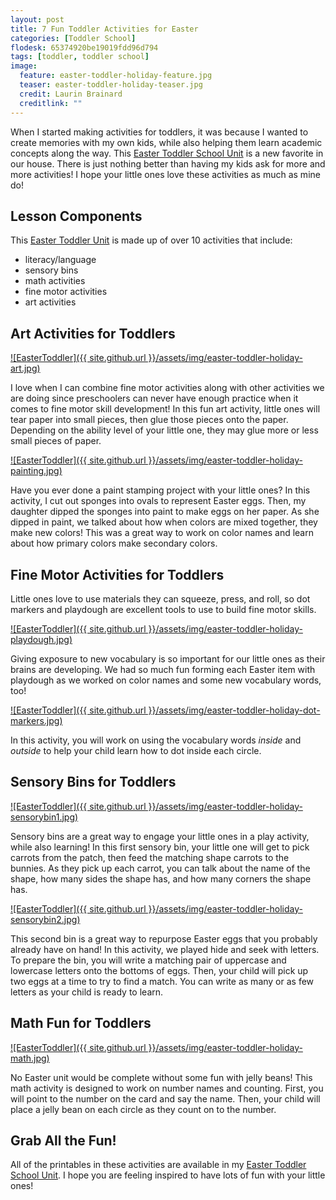 ```yaml
---
layout: post
title: 7 Fun Toddler Activities for Easter
categories: [Toddler School]
flodesk: 65374920be19019fdd96d794
tags: [toddler, toddler school]
image:
  feature: easter-toddler-holiday-feature.jpg
  teaser: easter-toddler-holiday-teaser.jpg
  credit: Laurin Brainard
  creditlink: ""
---
```

When I started making activities for toddlers, it was because I wanted to create memories with my own kids, while also helping them learn academic concepts along the way. This [Easter Toddler School Unit](https://www.teacherspayteachers.com/Product/Easter-Toddler-School-Lesson-Plans-and-Activities-9270574?utm_source=PB%20Blog%2020230412&utm_campaign=Easter%20Toddler%20Unit) is a new favorite in our house. There is just nothing better than having my kids ask for more and more activities! I hope your little ones love these activities as much as mine do!

## Lesson Components 
This [Easter Toddler Unit](https://www.teacherspayteachers.com/Product/Easter-Toddler-School-Lesson-Plans-and-Activities-9270574?utm_source=PB%20Blog%2020230412&utm_campaign=Easter%20Toddler%20Unit) is made up of over 10 activities that include:
- literacy/language 
- sensory bins 
- math activities
- fine motor activities
- art activities

## Art Activities for Toddlers

[![EasterToddler]({{ site.github.url }}/assets/img/easter-toddler-holiday-art.jpg)](https://www.teacherspayteachers.com/Product/Easter-Toddler-School-Lesson-Plans-and-Activities-9270574?utm_source=PB%20Blog%2020230412&utm_campaign=Easter%20Toddler%20Unit)

I love when I can combine fine motor activities along with other activities we are doing since preschoolers can never have enough practice when it comes to fine motor skill development! In this fun art activity, little ones will tear paper into small pieces, then glue those pieces onto the paper. Depending on the ability level of your little one, they may glue more or less small pieces of paper. 

[![EasterToddler]({{ site.github.url }}/assets/img/easter-toddler-holiday-painting.jpg)](https://www.teacherspayteachers.com/Product/Easter-Toddler-School-Lesson-Plans-and-Activities-9270574?utm_source=PB%20Blog%2020230412&utm_campaign=Easter%20Toddler%20Unit)

Have you ever done a paint stamping project with your little ones? In this activity, I cut out sponges into ovals to represent Easter eggs. Then, my daughter dipped the sponges into paint to make eggs on her paper. As she dipped in paint, we talked about how when colors are mixed together, they make new colors! This was a great way to work on color names and learn about how primary colors make secondary colors.

## Fine Motor Activities for Toddlers

Little ones love to use materials they can squeeze, press, and roll, so dot markers and playdough are excellent tools to use to build fine motor skills. 

[![EasterToddler]({{ site.github.url }}/assets/img/easter-toddler-holiday-playdough.jpg)](https://www.teacherspayteachers.com/Product/Easter-Toddler-School-Lesson-Plans-and-Activities-9270574?utm_source=PB%20Blog%2020230412&utm_campaign=Easter%20Toddler%20Unit)

Giving exposure to new vocabulary is so important for our little ones as their brains are developing. We had so much fun forming each Easter item with playdough as we worked on color names and some new vocabulary words, too!

[![EasterToddler]({{ site.github.url }}/assets/img/easter-toddler-holiday-dot-markers.jpg)](https://www.teacherspayteachers.com/Product/Easter-Toddler-School-Lesson-Plans-and-Activities-9270574?utm_source=PB%20Blog%2020230412&utm_campaign=Easter%20Toddler%20Unit)

In this activity, you will work on using the vocabulary words _inside_ and _outside_ to help your child learn how to dot inside each circle. 

## Sensory Bins for Toddlers

[![EasterToddler]({{ site.github.url }}/assets/img/easter-toddler-holiday-sensorybin1.jpg)](https://www.teacherspayteachers.com/Product/Easter-Toddler-School-Lesson-Plans-and-Activities-9270574?utm_source=PB%20Blog%2020230412&utm_campaign=Easter%20Toddler%20Unit)

Sensory bins are a great way to engage your little ones in a play activity, while also learning! In this first sensory bin, your little one will get to pick carrots from the patch, then feed the matching shape carrots to the bunnies. As they pick up each carrot, you can talk about the name of the shape, how many sides the shape has, and how many corners the shape has. 

[![EasterToddler]({{ site.github.url }}/assets/img/easter-toddler-holiday-sensorybin2.jpg)](https://www.teacherspayteachers.com/Product/Easter-Toddler-School-Lesson-Plans-and-Activities-9270574?utm_source=PB%20Blog%2020230412&utm_campaign=Easter%20Toddler%20Unit)

This second bin is a great way to repurpose Easter eggs that you probably already have on hand! In this activity, we played hide and seek with letters. To prepare the bin, you will write a matching pair of uppercase and lowercase letters onto the bottoms of eggs. Then, your child will pick up two eggs at a time to try to find a match. You can write as many or as few letters as your child is ready to learn. 

## Math Fun for Toddlers

[![EasterToddler]({{ site.github.url }}/assets/img/easter-toddler-holiday-math.jpg)](https://www.teacherspayteachers.com/Product/Easter-Toddler-School-Lesson-Plans-and-Activities-9270574?utm_source=PB%20Blog%2020230412&utm_campaign=Easter%20Toddler%20Unit)

No Easter unit would be complete without some fun with jelly beans! This math activity is designed to work on number names and counting. First, you will point to the number on the card and say the name. Then, your child will place a jelly bean on each circle as they count on to the number. 

## Grab All the Fun!

All of the printables in these activities are available in my [Easter Toddler School Unit](https://www.teacherspayteachers.com/Product/Easter-Toddler-School-Lesson-Plans-and-Activities-9270574?utm_source=PB%20Blog%2020230412&utm_campaign=Easter%20Toddler%20Unit). I hope you are feeling inspired to have lots of fun with your little ones!